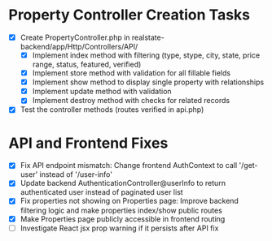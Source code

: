 # Property Controller Creation Tasks

- [x] Create PropertyController.php in realstate-backend/app/Http/Controllers/API/
  - [x] Implement index method with filtering (type, stype, city, state, price range, status, featured, verified)
  - [x] Implement store method with validation for all fillable fields
  - [x] Implement show method to display single property with relationships
  - [x] Implement update method with validation
  - [x] Implement destroy method with checks for related records
- [x] Test the controller methods (routes verified in api.php)

# API and Frontend Fixes

- [x] Fix API endpoint mismatch: Change frontend AuthContext to call '/get-user' instead of '/user-info'
- [x] Update backend AuthenticationController@userInfo to return authenticated user instead of paginated user list
- [x] Fix properties not showing on Properties page: Improve backend filtering logic and make properties index/show public routes
- [x] Make Properties page publicly accessible in frontend routing
- [ ] Investigate React jsx prop warning if it persists after API fix
